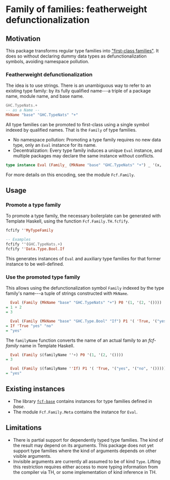 # Family of families: featherweight defunctionalization

## Motivation

This package transforms regular type families into
["first-class families"](https://hackage.haskell.org/package/first-class-families).
It does so without declaring dummy data types as defunctionalization symbols,
avoiding namespace pollution.

### Featherweight defunctionalization

The idea is to use strings. There is an unambiguous way to refer to an existing type family:
by its fully qualified name---a triple of a package name, module name, and base name.

```haskell
GHC.TypeNats.+
-- as a Name --
MkName "base" "GHC.TypeNats" "+"
```

All type families can be promoted to first-class using a single symbol indexed by
qualified names. That is the `Family` of type families.

- No namespace pollution: Promoting a type family requires no new data type,
  only an `Eval` instance for its name.
- Decentralization: Every type family induces a unique `Eval` instance,
  and multiple packages may declare the same instance without conflicts.

```haskell
type instance Eval (Family_ (MkName "base" "GHC.TypeNats" "+") _ '(x, '(y, '()))) = x + y
```

For more details on this encoding, see the module `Fcf.Family`.

## Usage

### Promote a type family

To promote a type family, the necessary boilerplate
can be generated with Template Haskell, using the function `Fcf.Family.TH.fcfify`.

```haskell
fcfify ''MyTypeFamily

-- Examples
fcfify ''(GHC.TypeNats.+)
fcfify ''Data.Type.Bool.If
```

This generates instances of `Eval` and auxiliary type families for that former
instance to be well-defined.

### Use the promoted type family

This allows using the defunctionalization symbol `Family` indexed by the
type family's name---a tuple of strings constructed with `MkName`.

```haskell
  Eval (Family (MkName "base" "GHC.TypeNats" "+") P0 '(1, '(2, '())))
= 1 + 2
= 3

  Eval (Family (MkName "base" "GHC.Type.Bool" "If") P1 '( 'True, '("yes", '("no", '()))))
= If 'True "yes" "no"
= "yes"
```

The `familyName` function converts the name of an actual family to an *fcf-family* name in Template Haskell.

```haskell
  Eval (Family $(familyName ''+) P0 '(1, '(2, '())))
= 3

  Eval (Family $(familyName ''If) P1 '( 'True, '("yes", '("no", '()))))
= "yes"
```

## Existing instances

- The library [`fcf-base`](https://hackage.haskell.org/package/fcf-base) contains instances for type families defined in *base*.
- The module `Fcf.Family.Meta` contains the instance for `Eval`.

## Limitations

- There is partial support for dependently typed type families.
  The kind of the result may depend on its arguments.
  This package does not yet support type families where the kind of arguments
  depends on other visible arguments.
- Invisible arguments are currently all assumed to be of kind `Type`.
  Lifting this restriction requires either access to more typing information
  from the compiler via TH, or some implementation of kind inference in TH.
